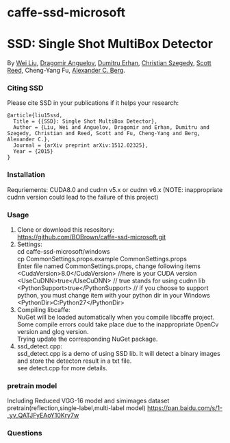 # caffe-ssd-microsoft

# SSD: Single Shot MultiBox Detector
By [Wei Liu](http://www.cs.unc.edu/~wliu/), [Dragomir Anguelov](http://research.google.com/pubs/DragomirAnguelov.html), [Dumitru Erhan](http://research.google.com/pubs/DumitruErhan.html), [Christian Szegedy](http://research.google.com/pubs/ChristianSzegedy.html), [Scott Reed](http://www-personal.umich.edu/~reedscot/), Cheng-Yang Fu, [Alexander C. Berg](http://acberg.com).

### Citing SSD

Please cite SSD in your publications if it helps your research:

    @article{liu15ssd,
      Title = {{SSD}: Single Shot MultiBox Detector},
      Author = {Liu, Wei and Anguelov, Dragomir and Erhan, Dumitru and Szegedy, Christian and Reed, Scott and Fu, Cheng-Yang and Berg, Alexander C.},
      Journal = {arXiv preprint arXiv:1512.02325},
      Year = {2015}
    }
	
### Installation
Requriements: CUDA8.0 and cudnn v5.x or  cudnn v6.x (NOTE: inappropriate cudnn version could lead to the failure of this project)

### Usage
  1. Clone or download this resository:<br>
  https://github.com/BOBrown/caffe-ssd-microsoft.git<br>
  2. Settings:<br>
  cd caffe-ssd-microsoft/windows<br>
  cp CommonSettings.props.example CommonSettings.props<br>
  Enter file named CommonSettings.props, change following items<br>
    \<CudaVersion\>8.0\<\/CudaVersion\>  //here is your CUDA version<br>
	\<UseCuDNN\>true\<\/UseCuDNN\>       // true stands for using cudnn lib<br>
	\<PythonSupport\>true\<\/PythonSupport\> // if you choose to support python, you must change <PythonDir> item with your python dir in your Windows<br>
	\<PythonDir\>C:Python27\<\/PythonDir\> <br>
  3. Compiling libcaffe:<br>
  NuGet will be loaded automatically when you compile libcaffe project.<br>
  Some compile errors could take place due to the inappropriate OpenCv version and glog version.<br>
  Trying update the corresponding NuGet package.<br>
  4. ssd_detect.cpp:<br>
  ssd_detect.cpp is a demo of using SSD lib. It will detect a binary images and store the detecton result in a txt file.<br>
  see detect.cpp for more details.<br>

### pretrain model
  Including Reduced VGG-16 model and simimages dataset pretrain(reflection,single-label,multi-label model) https://pan.baidu.com/s/1-_yv_QATJFyEAoY10Kry7w

### Questions

